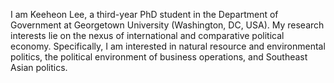 I am Keeheon Lee, a third-year PhD student in the Department of Government at Georgetown University (Washington, DC, USA). My research interests lie on the nexus of international and comparative political economy.
Specifically, I am interested in natural resource and environmental politics, the political environment of business operations, and Southeast Asian politics.
